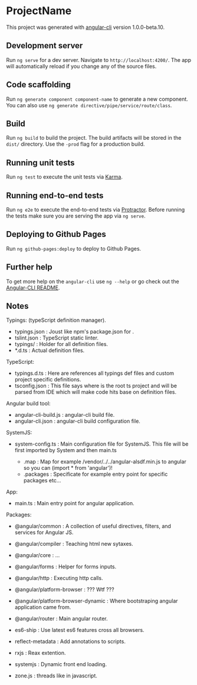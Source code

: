 # ProjectName

This project was generated with [angular-cli](https://github.com/angular/angular-cli) version 1.0.0-beta.10.

## Development server
Run `ng serve` for a dev server. Navigate to `http://localhost:4200/`. The app will automatically reload if you change any of the source files.

## Code scaffolding

Run `ng generate component component-name` to generate a new component. You can also use `ng generate directive/pipe/service/route/class`.

## Build

Run `ng build` to build the project. The build artifacts will be stored in the `dist/` directory. Use the `-prod` flag for a production build.

## Running unit tests

Run `ng test` to execute the unit tests via [Karma](https://karma-runner.github.io).

## Running end-to-end tests

Run `ng e2e` to execute the end-to-end tests via [Protractor](http://www.protractortest.org/). 
Before running the tests make sure you are serving the app via `ng serve`.

## Deploying to Github Pages

Run `ng github-pages:deploy` to deploy to Github Pages.

## Further help

To get more help on the `angular-cli` use `ng --help` or go check out the [Angular-CLI README](https://github.com/angular/angular-cli/blob/master/README.md).

## Notes

Typings: (typeScript definition manager).

 * typings.json : Joust like npm's package.json for <typings>.
 * tslint.json : TypeScript static linter.
 * typings/ : Holder for all definition files.
 * *.d.ts : Actual definition files.

TypeScript:

 * typings.d.ts : Here are references all typings def files and custom project specific definitions.
 * tsconfig.json : This file says where is the root ts project and will be parsed from IDE which will make code hits base on definition files.
 
Angular build tool:

 * angular-cli-build.js : angular-cli build file.
 * angular-cli.json : angular-cli build configuration file.
 
SystemJS:

 * system-config.ts : Main configuration file for SystemJS. This file will be first imported by System and then main.ts
 
    * .map : Map for example /vendor/../../angular-alsdf.min.js to angular so you can (import * from 'angular')!
    * .packages : Specificate for example entry point for specific packages etc...

App:

 * main.ts : Main entry point for angular application.
 
Packages:

 * @angular/common : A collection of useful directives, filters, and services for Angular JS.
 * @angular/compiler : Teaching html new sytaxes.
 * @angular/core : ...
 * @angular/forms : Helper for forms inputs.
 * @angular/http : Executing http calls.
 * @angular/platform-browser : ??? Wtf ???
 * @angular/platform-browser-dynamic : Where bootstraping angular application came from.
 * @angular/router : Main angular router.
 
 * es6-ship : Use latest es6 features cross all browsers.
 * reflect-metadata : Add annotations to scripts.
 * rxjs : Reax extention.
 * systemjs : Dynamic front end loading.
 * zone.js : threads like in javascript.
